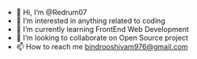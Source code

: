 - 👋 Hi, I’m @Redrum07
- 👀 I’m interested in anything related to coding
- 🌱 I’m currently learning FrontEnd Web Development
- 💞️ I’m looking to collaborate on Open Source project
- 📫 How to reach me bindrooshivam976@gmail.com

<!---
Redrum07/Redrum07 is a ✨ special ✨ repository because its `README.md` (this file) appears on your GitHub profile.
You can click the Preview link to take a look at your changes.
--->
